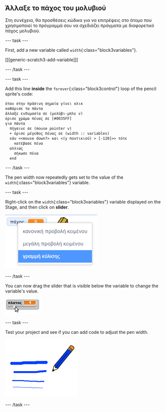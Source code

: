## Άλλαξε το πάχος του μολυβιού

Στη συνέχεια, θα προσθέσεις κώδικα για να επιτρέψεις στο άτομο που χρησιμοποιεί το πρόγραμμά σου να σχεδιάζει πράγματα με διαφορετικό πάχος μολυβιού.

\--- task \---

First, add a new variable called `width`{:class="block3variables"}.

[[[generic-scratch3-add-variable]]]

\--- /task \---

\--- task \---

Add this line **inside** the `forever`{:class="block3control"} loop of the pencil sprite's code:

```blocks3
όταν στην πράσινη σημαία γίνει κλικ
καθάρισε τα πάντα
άλλαξε ενδυμασία σε (μολύβι-μπλε v)
όρισε χρώμα πένας σε [#0035FF]
για πάντα 
  πήγαινε σε (mouse pointer v)
  + όρισε μέγεθος πένας σε (width :: variables)
  εάν <<mouse down?> και <(y ποντικιού) > [-120]>> τότε 
    κατέβασε πένα
  αλλιώς 
    σήκωσε πένα
  end
```

\--- /task \---

The pen width now repeatedly gets set to the value of the `width`{:class="block3variables"} variable.

\--- task \---

Right-click on the `width`{:class="block3variables"} variable displayed on the Stage, and then click on **slider**.

![screenshot](images/paint-slider.png)

\--- /task \---

You can now drag the slider that is visible below the variable to change the variable's value.

![screenshot](images/paint-slider-change.png)

\--- task \---

Test your project and see if you can add code to adjust the pen width.

![screenshot](images/paint-width-test.png)

\--- /task \---